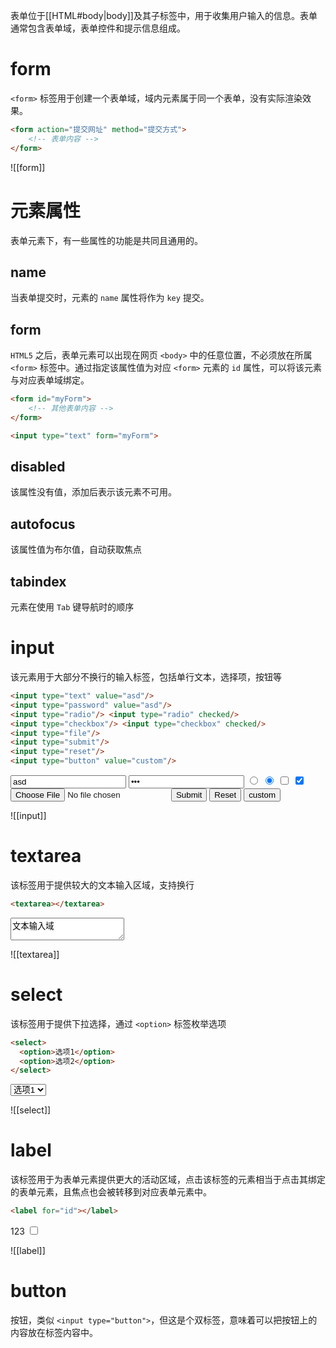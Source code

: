表单位于[[HTML#body|body]]及其子标签中，用于收集用户输入的信息。表单通常包含表单域，表单控件和提示信息组成。

# form

`<form>` 标签用于创建一个表单域，域内元素属于同一个表单，没有实际渲染效果。

```HTML
<form action="提交网址" method="提交方式">
    <!-- 表单内容 -->
</form>
```

![[form]]

# 元素属性

表单元素下，有一些属性的功能是共同且通用的。

## name

当表单提交时，元素的 `name` 属性将作为 `key` 提交。

## form

`HTML5` 之后，表单元素可以出现在网页 `<body>` 中的任意位置，不必须放在所属 `<form>` 标签中。通过指定该属性值为对应 `<form>` 元素的 `id` 属性，可以将该元素与对应表单域绑定。

```HTML
<form id="myForm">
    <!-- 其他表单内容 -->
</form>

<input type="text" form="myForm">
```

## disabled

该属性没有值，添加后表示该元素不可用。

## autofocus

该属性值为布尔值，自动获取焦点

## tabindex

元素在使用 `Tab` 键导航时的顺序

# input

该元素用于大部分不换行的输入标签，包括单行文本，选择项，按钮等

```HTML
<input type="text" value="asd"/>
<input type="password" value="asd"/>
<input type="radio"/> <input type="radio" checked/>
<input type="checkbox"/> <input type="checkbox" checked/>
<input type="file"/>
<input type="submit"/>
<input type="reset"/>
<input type="button" value="custom"/>
```

<input type="text" value="asd"/>
<input type="password" value="asd"/>
<input type="radio"/> <input type="radio" checked/>
<input type="checkbox"/> <input type="checkbox" checked/>
<input type="file"/>
<input type="submit"/>
<input type="reset"/>
<input type="button" value="custom"/>

![[input]]

# textarea

该标签用于提供较大的文本输入区域，支持换行

```HTML
<textarea></textarea>
```

<textarea>文本输入域</textarea>

![[textarea]]

# select

该标签用于提供下拉选择，通过 `<option>` 标签枚举选项

```HTML
<select>
  <option>选项1</option>
  <option>选项2</option>
</select>
```

<select>
  <option>选项1</option>
  <option>选项2</option>
</select>

![[select]]

# label

该标签用于为表单元素提供更大的活动区域，点击该标签的元素相当于点击其绑定的表单元素，且焦点也会被转移到对应表单元素中。

```HTML
<label for="id"></label>
```

<label for="cb">123</label>
<input type="checkbox" id="cb"/> 

![[label]]

# button

按钮，类似 `<input type="button">`，但这是个双标签，意味着可以把按钮上的内容放在标签内容中。

